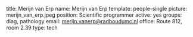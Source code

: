title: Merijn van Erp
name: Merijn van Erp
template: people-single
picture: merijn_van_erp.jpeg
position: Scientific programmer
active: yes
groups: diag, pathology
email: merijn.vanerp@radboudumc.nl
office: Route 812, room 2.39
type: tech
